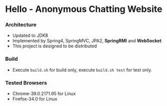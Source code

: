 # Hello - Anonymous Chatting Website

### Architecture
* Updated to JDK8
* Implemented by Spring4, SpringMVC, JPA2, **SpringRMI** and **WebSocket**
* This project is designed to be distributed

### Build
* Execute `build.sh` for build only, execute `build.sh test` for test only.


### Tested Browsers
* Chrome-39.0.2171.95 for Linux
* Firefox-34.0 for Linux
